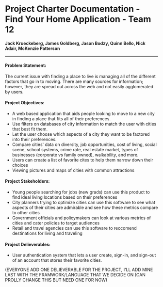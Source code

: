 # Project Charter Documentation - Find Your Home Application - Team 12

#### Jack Krueckeberg, James Goldberg, Jason Bodzy, Quinn Bello, Nick Adair, McKenzie Patterson

*****

#### Problem Statement:


The current issue with finding a place to live is managing all of the different factors that go in to moving.  There are many sources for information; however, they are spread out across the web and not easily agglomerated by users.


#### Project Objectives:


 - A web based application that aids people looking to move to a new city in finding a place that fits all of their preferences.  
 - Use filters on databases of city information to match the user with cities that best fit them. 
 - Let the user choose which aspects of a city they want to be factored into their preferences. 
 - Compare cities' data on diversity, job opportunities, cost of living, social scene, school systems, crime rate, real estate market, types of businesses (corporate vs family owned), walkability, and more.
 - Users can create a list of favorite cites to help them narrow down their choices
 - Viewing pictures and maps of cities with common attractions

#### Project Stakeholders:


- Young people searching for jobs (new grads) can use this product to find ideal living locations based on their preferences
- City planners trying to optimize cities can use this software to see what aspects of their cities are admirable and see how these metrics compare to other cities
- Government officials and policymakers can look at various metrics of cities and cater policies to target audiences
- Retail and travel agencies can use this software to reccomend destinations for living and traveling

#### Project Delieverables:

- User authentication system that lets a user create, sign-in, and sign-out of an account that stores their favorite cities.


(EVERYONE ADD ONE DELIEVERABLE FOR THE PROJECT, I'LL ADD MINE LAST WITH THE FRAMWORK/LANGUAGE THAT WE DECIDE ON (CAN PROLLY CHANGE THIS BUT NEED ONE FOR NOW)
